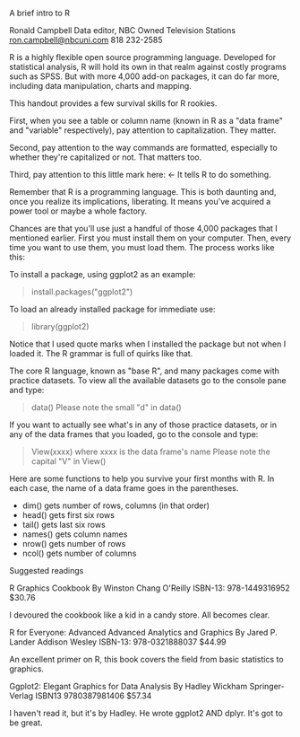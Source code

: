 A brief intro to R

Ronald Campbell 
Data editor, NBC Owned Television Stations
ron.campbell@nbcuni.com 
818 232-2585

R is a highly flexible open source programming language. Developed for
statistical analysis, R will hold its own in that realm against costly
programs such as SPSS. But with more 4,000 add-on packages, it can do
far more, including data manipulation, charts and mapping.

This handout provides  a few survival skills for R rookies.

First, when you see a table or column name (known in R as a "data frame"
and "variable" respectively), pay attention to capitalization. They
matter.

Second, pay attention to the way commands are formatted, especially to
whether they're capitalized or not. That matters too.

Third, pay attention to this little mark here: <- 
It tells R to do something.

Remember that R is a programming language. This is both daunting and,
once you realize its implications, liberating. It means you've acquired
a power tool or maybe a whole factory.

Chances are that you'll use just a handful of those 4,000 packages that
I mentioned earlier. First you must install them on your computer. Then,
every time you want to use them, you must load them. The process works
like this:

To install a package, using ggplot2 as an example:
> install.packages("ggplot2")

To load an already installed package for immediate use:
> library(ggplot2)

Notice that I used quote marks when I installed the package but not when
I loaded it. The R grammar is full of quirks like that.

The core R language, known as "base R", and many packages come with
practice datasets. To view all the available datasets go to the console
pane and type:

> data()
Please note the small "d" in data()

If you want to actually see what's in any of those practice datasets, or
in any of the data frames that you loaded, go to the console and type:

> View(xxxx)  where xxxx is the data frame's name
Please note the capital "V" in View()

Here are some functions to help you survive your first months with R. In
each case, the name of a data frame goes in the parentheses.
* dim()	 gets number of rows, columns (in that order)
* head()	gets first six rows
* tail()	gets last six rows
* names()	gets column names
* nrow()	gets number of rows
* ncol()	gets number of columns

Suggested readings

R Graphics Cookbook
By Winston Chang
O'Reilly
ISBN-13: 978-1449316952
$30.76

I devoured the cookbook like a kid in a candy store. All becomes clear.

R for Everyone: Advanced Advanced Analytics and Graphics
By Jared P. Lander
Addison Wesley
ISBN-13: 978-0321888037
$44.99

An excellent primer on R, this book covers the field from basic
statistics to graphics.

Ggplot2: Elegant Graphics for Data Analysis
By Hadley Wickham
Springer-Verlag
ISBN13 9780387981406 
$57.34

I haven't read it, but it's by Hadley. He wrote ggplot2 AND dplyr. It's
got to be great.

